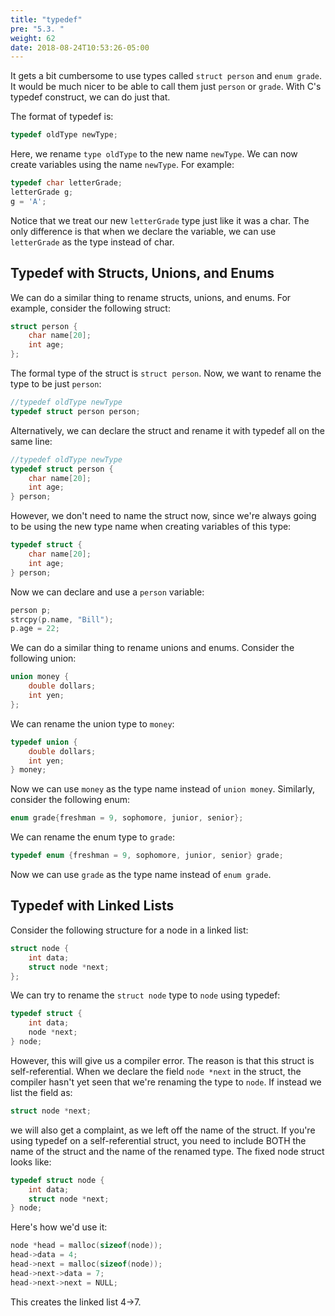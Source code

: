 ```yaml
---
title: "typedef"
pre: "5.3. "
weight: 62
date: 2018-08-24T10:53:26-05:00
---
```

It gets a bit cumbersome to use types called `struct person`
and `enum grade`. It would be much nicer to be able to call
them just `person` or `grade`. With C's typedef construct, we
can do just that. 

The format of typedef is:

```c
typedef oldType newType;
```

Here, we rename `type oldType` to the new name `newType`. We
can now create variables using the name `newType`. For example:

```c
typedef char letterGrade;
letterGrade g;
g = 'A';
```

Notice that we treat our new `letterGrade` type just like it was a
char. The only difference is that when we declare the variable, we
can use `letterGrade` as the type instead of char.

## Typedef with Structs, Unions, and Enums
We can do a similar thing to rename structs, unions, and
enums. For example, consider the following struct:

```c
struct person {
    char name[20];
    int age;
};
```

The formal type of the struct is `struct person`. Now, we
want to rename the type to be just `person`:

```c
//typedef oldType newType
typedef struct person person;  
```

Alternatively, we can declare the struct and rename it with typedef
all on the same line:

```c
//typedef oldType newType
typedef struct person {
    char name[20];
    int age;
} person;
```

However, we don't need to name the struct now, since we're
always going to be using the new type name when creating
variables of this type:

```c
typedef struct {
    char name[20];
    int age;
} person;
```

Now we can declare and use a `person` variable:

```c
person p;
strcpy(p.name, "Bill");
p.age = 22;
```

We can do a similar thing to rename unions and enums. Consider
the following union:

```c
union money {
    double dollars;
    int yen;
};
```

We can rename the union type to `money`:

```c
typedef union {
    double dollars;
    int yen;
} money;
```

Now we can use `money` as the type name instead of `union
money`. Similarly, consider the following enum:

```c
enum grade{freshman = 9, sophomore, junior, senior};
```

We can rename the enum type to `grade`:

```c
typedef enum {freshman = 9, sophomore, junior, senior} grade;
```

Now we can use `grade` as the type name instead of `enum
grade`.

## Typedef with Linked Lists
Consider the following structure for a node in a linked list:

```c
struct node {
    int data;
    struct node *next;
};
```

We can try to rename the `struct node` type to `node` using
typedef:

```c
typedef struct {
    int data;
    node *next;
} node;
```

However, this will give us a compiler error. The reason is that this
struct is self-referential. When we declare the field `node
*next` in the struct, the compiler hasn't yet seen that we're
renaming the type to `node`. If instead we list the field as:

```c
struct node *next;
```

we will also get a complaint, as we left off the name of the struct.
If you're using typedef on a self-referential struct, you need to
include BOTH the name of the struct and the name of the renamed
type. The fixed node struct looks like:

```c
typedef struct node {
    int data;
    struct node *next;
} node;
```

Here's how we'd use it:

```c
node *head = malloc(sizeof(node));
head->data = 4;
head->next = malloc(sizeof(node));
head->next->data = 7;
head->next->next = NULL;
```

This creates the linked list 4->7.